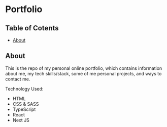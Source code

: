 # Portfolio

## Table of Cotents

- [About](#about)

## About <a name="about"></a>
This is the repo of my personal online portfolio, which contains information about me, my tech skills/stack, some of me personal projects, and ways to contact me. 

Technology Used:
- HTML
- CSS & SASS
- TypeScript
- React
- Next JS